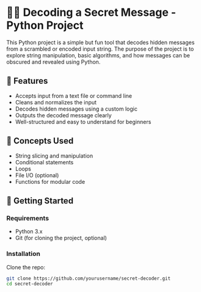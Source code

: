 # 🕵️‍♂️ Decoding a Secret Message - Python Project

This Python project is a simple but fun tool that decodes hidden messages from a scrambled or encoded input string. The purpose of the project is to explore string manipulation, basic algorithms, and how messages can be obscured and revealed using Python.

## 🚀 Features

- Accepts input from a text file or command line
- Cleans and normalizes the input
- Decodes hidden messages using a custom logic
- Outputs the decoded message clearly
- Well-structured and easy to understand for beginners

## 🧠 Concepts Used

- String slicing and manipulation
- Conditional statements
- Loops
- File I/O (optional)
- Functions for modular code

## 🔧 Getting Started

### Requirements
- Python 3.x
- Git (for cloning the project, optional)

### Installation

Clone the repo:

```bash
git clone https://github.com/yourusername/secret-decoder.git
cd secret-decoder
